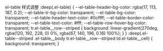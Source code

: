 el-table 样式调整
:deep(.el-table) {
  --el-table-header-bg-color: rgba(17, 113, 187, 0.2);
  --el-table-tr-bg-color: transparent;
  --el-table-bg-color: transparent;
  --el-table-header-text-color: #0cffff;
  --el-table-border-color: transparent;
  --el-table-text-color: #fff;
  --el-table-row-hover-bg-color: transparent;
  tr.el-table__row--striped {
    background: linear-gradient(270deg, rgba(120, 192, 228, 0) 0%, rgba(67, 140, 196, 0.16) 100%);
  }
}
:deep(.el-table--striped .el-table__body tr.el-table__row--striped td.el-table__cell) {
  background: transparent;
}
